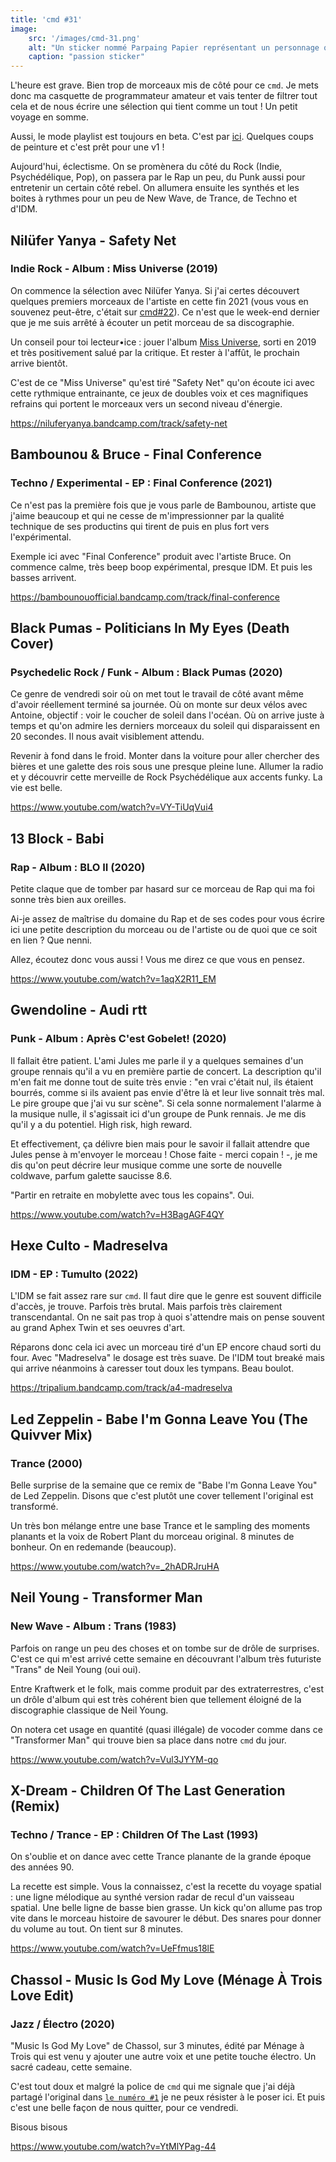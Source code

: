 ```yaml
---
title: 'cmd #31'
image:
    src: '/images/cmd-31.png'
    alt: "Un sticker nommé Parpaing Papier représentant un personnage qui donne un coup de tête"
    caption: "passion sticker"
---
```


L'heure est grave. Bien trop de morceaux mis de côté pour ce `cmd`. Je mets donc
ma casquette de programmateur amateur et vais tenter de filtrer tout cela et de
nous écrire une sélection qui tient comme un tout ! Un petit voyage en somme.

Aussi, le mode playlist est toujours en beta. C'est par
[ici](https://cmd-git-player-guillaumewuip.vercel.app/). Quelques coups de
peinture et c'est prêt pour une v1 !

Aujourd'hui, éclectisme. On se promènera du côté du Rock (Indie, Psychédélique,
Pop), on passera par le Rap un peu, du Punk aussi pour entretenir un certain
côté rebel. On allumera ensuite les synthés et les boites à rythmes pour un peu
de New Wave, de Trance, de Techno et d'IDM.



## Nilüfer Yanya - Safety Net

### Indie Rock - Album : Miss Universe (2019)

On commence la sélection avec Nilüfer Yanya. Si j'ai certes découvert quelques
premiers morceaux de l'artiste en cette fin 2021 (vous vous en souvenez
peut-être, c'était sur [cmd#22](https://cmd.wuips.com/post/2021-11-19-cmd-22)).
Ce n'est que le week-end dernier que je me suis arrêté à écouter un petit
morceau de sa discographie.

Un conseil pour toi lecteur•ice : jouer l'album [Miss
Universe](https://niluferyanya.bandcamp.com/album/miss-universe), sorti en 2019
et très positivement salué par la critique. Et rester à l'affût, le prochain
arrive bientôt.

C'est de ce "Miss Universe" qu'est tiré "Safety Net" qu'on écoute ici avec cette
rythmique entrainante, ce jeux de doubles voix et ces magnifiques refrains qui
portent le morceaux vers un second niveau d'énergie.

https://niluferyanya.bandcamp.com/track/safety-net



## Bambounou & Bruce - Final Conference

### Techno / Experimental - EP : Final Conference (2021)

Ce n'est pas la première fois que je vous parle de Bambounou, artiste que j'aime
beaucoup et qui ne cesse de m'impressionner par la qualité technique de ses
productins qui tirent de puis en plus fort vers l'expérimental.

Exemple ici avec "Final Conference" produit avec l'artiste Bruce. On commence
calme, très beep boop expérimental, presque IDM. Et puis les basses arrivent.

https://bambounouofficial.bandcamp.com/track/final-conference



## Black Pumas - Politicians In My Eyes (Death Cover)

### Psychedelic Rock / Funk - Album : Black Pumas (2020)

Ce genre de vendredi soir où on met tout le travail de côté avant même d'avoir
réellement terminé sa journée. Où on monte sur deux vélos avec Antoine, objectif
: voir le coucher de soleil dans l'océan. Où on arrive juste à temps et qu'on
admire les derniers morceaux du soleil qui disparaissent en 20 secondes. Il nous
avait visiblement attendu.

Revenir à fond dans le froid. Monter dans la voiture pour aller chercher des
bières et une galette des rois sous une presque pleine lune.  Allumer la radio
et y découvrir cette merveille de Rock Psychédélique aux accents funky. La vie
est belle.

https://www.youtube.com/watch?v=VY-TiUqVui4



## 13 Block - Babi

### Rap - Album : BLO II (2020)

Petite claque que de tomber par hasard sur ce morceau de Rap qui ma foi sonne
très bien aux oreilles.

Ai-je assez de maîtrise du domaine du Rap et de ses codes pour vous écrire ici
une petite description du morceau ou de l'artiste ou de quoi que ce soit en lien
? Que nenni.

Allez, écoutez donc vous aussi ! Vous me direz ce que vous en pensez.

https://www.youtube.com/watch?v=1aqX2R11_EM



## Gwendoline - Audi rtt

### Punk - Album : Après C'est Gobelet! (2020)

Il fallait être patient. L'ami Jules me parle il y a quelques semaines d'un
groupe rennais qu'il a vu en première partie de concert. La description qu'il
m'en fait me donne tout de suite très envie : "en vrai c'était nul, ils étaient
bourrés, comme si ils avaient pas envie d'être là et leur live sonnait très mal.
Le pire groupe que j'ai vu sur scène". Si cela sonne normalement l'alarme à la
musique nulle, il s'agissait ici d'un groupe de Punk rennais. Je me dis qu'il y
a du potentiel. High risk, high reward.

Et effectivement, ça délivre bien mais pour le savoir il fallait attendre que
Jules pense à m'envoyer le morceau ! Chose faite - merci copain ! -, je me dis
qu'on peut décrire leur musique comme une sorte de nouvelle coldwave, parfum
galette saucisse 8.6.

"Partir en retraite en mobylette avec tous les copains". Oui.

https://www.youtube.com/watch?v=H3BagAGF4QY



## Hexe Culto - Madreselva

### IDM - EP : Tumulto (2022)

L'IDM se fait assez rare sur `cmd`. Il faut dire que le genre est souvent
difficile d'accès, je trouve. Parfois très brutal. Mais parfois très clairement
transcendantal. On ne sait pas trop à quoi s'attendre mais on pense souvent au
grand Aphex Twin et ses oeuvres d'art.

Réparons donc cela ici avec un morceau tiré d'un EP encore chaud sorti du four.
Avec "Madreselva" le dosage est très suave. De l'IDM tout breaké mais qui arrive
néanmoins à caresser tout doux les tympans. Beau boulot.

https://tripalium.bandcamp.com/track/a4-madreselva



## Led Zeppelin - Babe I'm Gonna Leave You (The Quivver Mix)

### Trance (2000)

Belle surprise de la semaine que ce remix de "Babe I'm Gonna Leave You" de Led
Zeppelin. Disons que c'est plutôt une cover tellement l'original est transformé.

Un très bon mélange entre une base Trance et le sampling des moments planants et
la voix de Robert Plant du morceau original. 8 minutes de bonheur. On en
redemande (beaucoup).

https://www.youtube.com/watch?v=_2hADRJruHA



## Neil Young - Transformer Man

### New Wave - Album : Trans (1983)

Parfois on range un peu des choses et on tombe sur de drôle de surprises.  C'est
ce qui m'est arrivé cette semaine en découvrant l'album très futuriste "Trans"
de Neil Young (oui oui).

Entre Kraftwerk et le folk, mais comme produit par des extraterrestres, c'est un
drôle d'album qui est très cohérent bien que tellement éloigné de la
discographie classique de Neil Young.

On notera cet usage en quantité (quasi illégale) de vocoder comme dans ce
"Transformer Man" qui trouve bien sa place dans notre `cmd` du jour.

https://www.youtube.com/watch?v=Vul3JYYM-qo



## X-Dream - Children Of The Last Generation (Remix)

### Techno / Trance - EP : Children Of The Last (1993)

On s'oublie et on dance avec cette Trance planante de la grande époque des
années 90.

La recette est simple. Vous la connaissez, c'est la recette du voyage spatial :
une ligne mélodique au synthé version radar de recul d'un vaisseau spatial. Une
belle ligne de basse bien grasse. Un kick qu'on allume pas trop vite dans le
morceau histoire de savourer le début. Des snares pour donner du volume au tout.
On tient sur 8 minutes.

https://www.youtube.com/watch?v=UeFfmus18lE



## Chassol - Music Is God My Love (Ménage À Trois Love Edit)

### Jazz / Électro (2020)

"Music Is God My Love" de Chassol, sur 3 minutes, édité par Ménage à Trois qui
est venu y ajouter une autre voix et une petite touche électro. Un sacré cadeau,
cette semaine.

C'est tout doux et malgré la police de `cmd` qui me signale que j'ai déjà
partagé l'original dans [`le numéro
#1`](https://cmd.wuips.com/post/2021-06-25-cmd-1) je ne peux résister à le poser
ici. Et puis c'est une belle façon de nous quitter, pour ce vendredi.

Bisous bisous

https://www.youtube.com/watch?v=YtMlYPag-44


